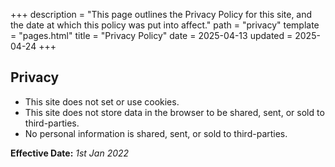 +++
description = "This page outlines the Privacy Policy for this site, and the date at which this policy was put into affect."
path = "privacy"
template = "pages.html"
title = "Privacy Policy"
date = 2025-04-13
updated = 2025-04-24
+++

## Privacy

- This site does not set or use cookies.
- This site does not store data in the browser to be shared, sent, or sold to third-parties.
- No personal information is shared, sent, or sold to third-parties.

**Effective Date:** _1st Jan 2022_
